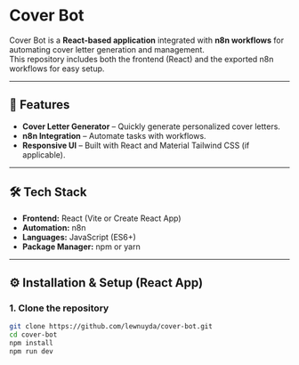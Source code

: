 # Cover Bot

Cover Bot is a **React-based application** integrated with **n8n workflows** for automating cover letter generation and management.  
This repository includes both the frontend (React) and the exported n8n workflows for easy setup.

---

## 🚀 Features

- **Cover Letter Generator** – Quickly generate personalized cover letters.
- **n8n Integration** – Automate tasks with workflows.
- **Responsive UI** – Built with React and Material Tailwind CSS (if applicable).

---

## 🛠 Tech Stack

- **Frontend:** React (Vite or Create React App)
- **Automation:** n8n
- **Languages:** JavaScript (ES6+)
- **Package Manager:** npm or yarn

---

## ⚙️ Installation & Setup (React App)

### **1. Clone the repository**

```bash
git clone https://github.com/lewnuyda/cover-bot.git
cd cover-bot
npm install
npm run dev
```
